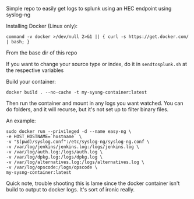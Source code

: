 Simple repo to easily get logs to splunk using an HEC endpoint using syslog-ng

Installing Docker (Linux only):
```
command -v docker >/dev/null 2>&1 || { curl -s https://get.docker.com/ | bash; }
```

From the base dir of this repo

If you want to change your source type or index, do it in `sendtosplunk.sh` at the respective variables

Build your container:
```
docker build . --no-cache -t my-sysng-container:latest
```

Then run the container and mount in any logs you want watched. You can do folders, and it will recurse, but it's not set up to filter binary files.

An example:
```
sudo docker run --privileged -d --name easy-ng \
-e HOST_HOSTNAME=`hostname` \
-v "$(pwd)/syslog.conf":/etc/syslog-ng/syslog-ng.conf \
-v /var/log/jenkins/jenkins.log:/logs/jenkins.log \
-v /var/log/auth.log:/logs/auth.log \
-v /var/log/dpkg.log:/logs/dpkg.log \
-v /var/log/alternatives.log:/logs/alternatives.log \
-v /var/log/opscode:/logs/opscode \
my-sysng-container:latest
```

Quick note, trouble shooting this is lame since the docker container isn't build to output to docker logs. It's sort of ironic really.
